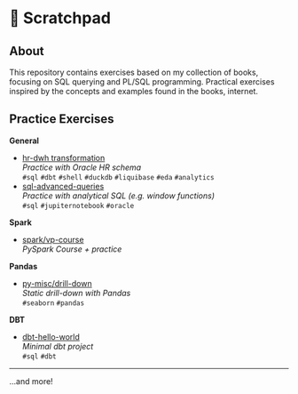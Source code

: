 # 📂 Scratchpad
## About
This repository contains exercises based on my collection of books, focusing on SQL querying and PL/SQL programming. Practical exercises inspired by the concepts and examples found in the books, internet.

## Practice Exercises

**General**
- [hr-dwh transformation](dbt_drafts/dbt-hr-transformation/)  
  *Practice with Oracle HR schema*  
  `#sql` `#dbt` `#shell` `#duckdb` 
  `#liquibase` `#eda`  `#analytics`
- [sql-advanced-queries](sql-advanced-queries/)  
  *Practice with analytical SQL (e.g. window functions)*  
  `#sql` `#jupiternotebook` `#oracle`

**Spark**
- [spark/vp-course](spark/vp-course/)  
  *PySpark Course + practice*  

**Pandas**
- [py-misc/drill-down](py-misc/drill-down/)  
  *Static drill-down with Pandas*  
  `#seaborn`   `#pandas`

**DBT**
- [dbt-hello-world](dbt_drafts/dbt-hello-world/)  
  *Minimal dbt project*  
  `#sql` `#dbt` 

---

...and more!